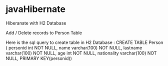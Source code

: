 # javaHibernate

Hiberanate with H2 Database

Add / Delete records to Person Table

Here is the sql query to create table in H2 Database : CREATE TABLE Person ( personid int NOT NULL, name varchar(100) NOT NULL, lastname varchar(100) NOT NULL, age int NOT NULL, nationality varchar(100) NOT NULL, PRIMARY KEY(personid))
